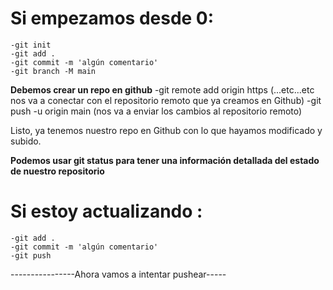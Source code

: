 # Si empezamos desde 0:
    -git init
    -git add .
    -git commit -m 'algún comentario'
    -git branch -M main
**Debemos crear un repo en github**
    -git remote add origin https (...etc...etc nos va a conectar con el repositorio remoto que ya creamos en Github)
    -git push -u origin main (nos va a enviar los cambios al repositorio remoto)

Listo, ya tenemos nuestro repo en Github con lo que hayamos modificado y subido.

 **Podemos usar git status para tener una información detallada del estado de nuestro repositorio**

  # Si estoy actualizando :

    -git add .
    -git commit -m 'algún comentario'
    -git push

----------------Ahora vamos a intentar pushear-----